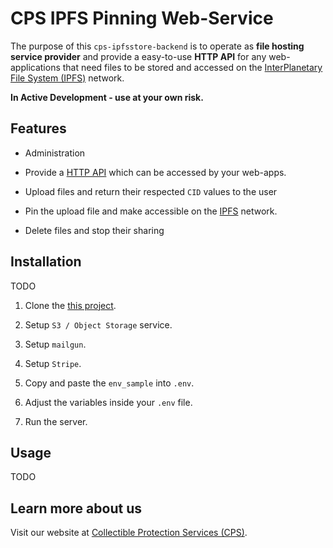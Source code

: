 # CPS IPFS Pinning Web-Service

The purpose of this `cps-ipfsstore-backend` is to operate as **file hosting service provider** and provide a easy-to-use **HTTP API** for any web-applications that need files to be stored and accessed on the [InterPlanetary File System (IPFS)](https://ipfs.tech/) network.

**In Active Development - use at your own risk.**

## Features

- Administration

- Provide a [HTTP API](/) which can be accessed by your web-apps.

- Upload files and return their respected `CID` values to the user

- Pin the upload file and make accessible on the [IPFS](https://ipfs.tech/) network.

- Delete files and stop their sharing

## Installation

TODO

1. Clone the [this project](git@github.com:LuchaComics/cps-ipfsstore-backend.git).

2. Setup `S3 / Object Storage` service.

3. Setup `mailgun`.

4. Setup `Stripe`.

5. Copy and paste the `env_sample` into `.env`.

6. Adjust the variables inside your `.env` file.

7. Run the server.


## Usage

TODO

## Learn more about us
Visit our website at [Collectible Protection Services (CPS)](https://cpscapsule.com/about/).
